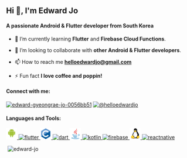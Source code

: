 <h2 align="left">Hi 👋, I'm Edward Jo</h2>
<h4 align="left">A passionate Android & Flutter developer from South Korea</h4>

<!--
<p align="left"> <img src="https://komarev.com/ghpvc/?username=edward-jo&label=Profile%20views&color=0e75b6&style=flat" alt="edward-jo" /> </p>
-->
<!--
- 🔭 I’m currently working on **Dance Machine** and **Fast Bookmarks** with Android and Flutter.
-->
- 🌱 I’m currently learning **Flutter** and **Firebase Cloud Functions**.

- 👯 I’m looking to collaborate with **other Android & Flutter developers**.

- 📫 How to reach me **helloedwardjo@gmail.com**

- ⚡ Fun fact **I love coffee and poppin!**

<h4 align="left">Connect with me:</h4>
<p align="left">
<a href="https://linkedin.com/in/edward-gyeongrae-jo-0056bb51" target="blank"><img align="center" src="https://raw.githubusercontent.com/rahuldkjain/github-profile-readme-generator/master/src/images/icons/Social/linked-in-alt.svg" alt="edward-gyeongrae-jo-0056bb51" height="20" width="30" /></a>
<a href="https://medium.com/@helloedwardjo" target="blank"><img align="center" src="https://raw.githubusercontent.com/rahuldkjain/github-profile-readme-generator/master/src/images/icons/Social/medium.svg" alt="@helloedwardjo" height="30" width="40" /></a>
</p>

<h4 align="left">Languages and Tools:</h4>
<p align="left"> 
<a href="https://developer.android.com" target="_blank" rel="noreferrer"> <img src="https://raw.githubusercontent.com/devicons/devicon/master/icons/android/android-original-wordmark.svg" alt="android" width="30" height="30"/> </a> 
<a href="https://flutter.dev" target="_blank" rel="noreferrer"> <img src="https://www.vectorlogo.zone/logos/flutterio/flutterio-icon.svg" alt="flutter" width="30" height="30"/> </a> 
<a href="https://www.cprogramming.com/" target="_blank" rel="noreferrer"> <img src="https://raw.githubusercontent.com/devicons/devicon/master/icons/c/c-original.svg" alt="c" width="30" height="30"/> </a> 
<a href="https://dart.dev" target="_blank" rel="noreferrer"> <img src="https://www.vectorlogo.zone/logos/dartlang/dartlang-icon.svg" alt="dart" width="30" height="30"/> </a> 
<a href="https://www.java.com" target="_blank" rel="noreferrer"> <img src="https://raw.githubusercontent.com/devicons/devicon/master/icons/java/java-original.svg" alt="java" width="30" height="30"/> </a> 
<a href="https://kotlinlang.org" target="_blank" rel="noreferrer"> <img src="https://www.vectorlogo.zone/logos/kotlinlang/kotlinlang-icon.svg" alt="kotlin" width="30" height="30"/> </a> 
<a href="https://firebase.google.com/" target="_blank" rel="noreferrer"> <img src="https://www.vectorlogo.zone/logos/firebase/firebase-icon.svg" alt="firebase" width="30" height="30"/> </a> 
<a href="https://www.linux.org/" target="_blank" rel="noreferrer"> <img src="https://raw.githubusercontent.com/devicons/devicon/master/icons/linux/linux-original.svg" alt="linux" width="30" height="30"/> </a> 
<a href="https://reactnative.dev/" target="_blank" rel="noreferrer"> <img src="https://reactnative.dev/img/header_logo.svg" alt="reactnative" width="30" height="30"/> </a> 
</p>

<!--
<p><img align="left" src="https://github-readme-stats.vercel.app/api/top-langs?username=edward-jo&show_icons=true&locale=en&layout=compact" alt="edward-jo" /></p>
-->

<p>&nbsp;<img align="center" src="https://github-readme-stats.vercel.app/api?username=edward-jo&show_icons=true&locale=en" alt="edward-jo" /></p>
